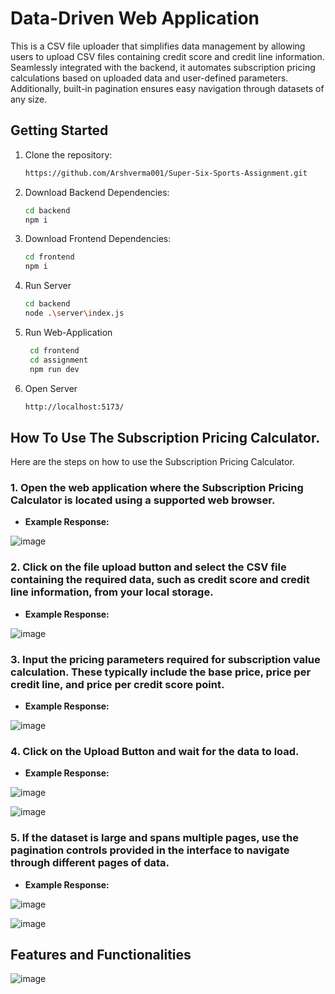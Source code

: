 # Data-Driven Web Application
This is a CSV file uploader that simplifies data management by allowing users to upload CSV files containing credit score and credit line information. Seamlessly integrated with the backend, it automates subscription pricing calculations based on uploaded data and user-defined parameters. Additionally, built-in pagination ensures easy navigation through datasets of any size.

## Getting Started

1. Clone the repository:

   ```bash
   https://github.com/Arshverma001/Super-Six-Sports-Assignment.git
   
   
2. Download Backend Dependencies:

   ```bash
   cd backend
   npm i

3. Download Frontend Dependencies:

    ```bash
   cd frontend
   npm i

4. Run Server
    
    ```bash
    cd backend
    node .\server\index.js
    
5. Run Web-Application
   
   ```bash
    cd frontend
    cd assignment
    npm run dev
   
6. Open Server
    
    ```bash
   http://localhost:5173/
    
## How To Use The Subscription Pricing Calculator.

Here are the steps on how to use the Subscription Pricing Calculator.

### 1. Open the web application where the Subscription Pricing Calculator is located using a supported web browser.


- **Example Response:**
  
![image](https://github.com/Arshverma001/Super-Six-Sports-Assignment/assets/87807771/c7a3b5d6-952d-413f-8379-6f7dedb5c206)


### 2. Click on the file upload button and select the CSV file containing the required data, such as credit score and credit line information, from your local storage.


- **Example Response:**
  
![image](https://github.com/Arshverma001/Super-Six-Sports-Assignment/assets/87807771/683443de-11ff-4e5c-966e-f87f095d47b8)


### 3. Input the pricing parameters required for subscription value calculation. These typically include the base price, price per credit line, and price per credit score point.


- **Example Response:**
  
![image](https://github.com/Arshverma001/Super-Six-Sports-Assignment/assets/87807771/dfbf5dfe-4c30-45c0-8db9-166d9f0d040a)


### 4. Click on the Upload Button and wait for the data to load.


- **Example Response:**
  
![image](https://github.com/Arshverma001/Super-Six-Sports-Assignment/assets/87807771/e195e940-1963-4536-977c-3cccbec2629f)


![image](https://github.com/Arshverma001/Super-Six-Sports-Assignment/assets/87807771/4ac08a3f-42f6-46ea-8311-14769d5b83fe)


### 5. If the dataset is large and spans multiple pages, use the pagination controls provided in the interface to navigate through different pages of data.

  
- **Example Response:**
  
 ![image](https://github.com/Arshverma001/Super-Six-Sports-Assignment/assets/87807771/8bcda48e-e9cb-4216-89f4-52488b78afa5)
 
 ![image](https://github.com/Arshverma001/Super-Six-Sports-Assignment/assets/87807771/ca5b5c06-b6fc-48fd-8471-82389d400bd2)


## Features and Functionalities 
![image](https://github.com/Arshverma001/Simple-REST--API-using-go-and-gofr/assets/87807771/f1a590e4-c3fd-46cf-8743-55d2e0846872)


